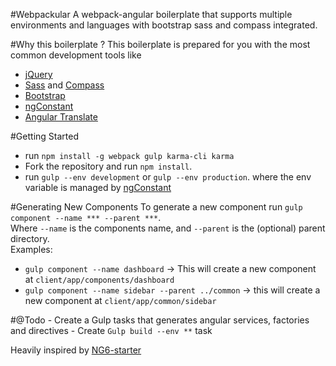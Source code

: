 #Webpackular
A webpack-angular boilerplate that supports multiple environments and languages with bootstrap sass and compass integrated.

#Why this boilerplate ?
This boilerplate is prepared for you with the most common development tools like
- [jQuery][4]
- [Sass][5] and [Compass][6]
- [Bootstrap][3]
- [ngConstant][2]
- [Angular Translate][7]

#Getting Started
  - run `npm install -g webpack gulp karma-cli karma`
  - Fork the repository and run `npm install`.
  - run `gulp --env development` or `gulp --env production`. where the env variable is managed by [ngConstant][2]

#Generating New Components
To generate a new component run `gulp component --name *** --parent ***`.
<br>
Where `--name` is the components name, and `--parent` is the (optional) parent directory.<br>
Examples:
- `gulp component --name dashboard` -> This will create a new component at `client/app/components/dashboard`
- `gulp component --name sidebar --parent ../common` -> this will create a new component at `client/app/common/sidebar`

#@Todo
    - Create a Gulp tasks that generates angular services, factories and directives
    - Create  `Gulp build --env **` task





Heavily inspired by [NG6-starter][1]

[1]:https://github.com/angular-class/NG6-starter
[2]:http://npmjs.com/gulp-ng-constant
[3]:getbootstrap.com
[4]:https://jquery.com/
[5]:http://sass-lang.com/
[6]:http://compass-style.org/
[7]:https://github.com/angular-translate/angular-translate
